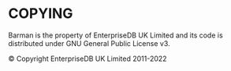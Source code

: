 # COPYING

Barman is the property of EnterpriseDB UK Limited
and its code is distributed under GNU General Public License v3.

© Copyright EnterpriseDB UK Limited 2011-2022
